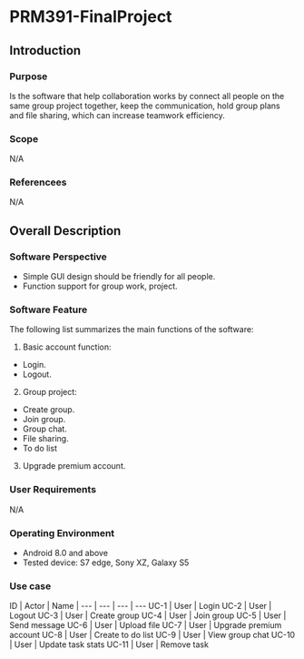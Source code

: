 # PRM391-FinalProject

## Introduction
### Purpose
Is the software that help collaboration works by connect all people on the same group project together, keep the communication, hold group plans and file sharing, which can increase teamwork efficiency.
### Scope
N/A
### Referencees
N/A
## Overall Description
### Software Perspective
-    Simple GUI design should be friendly for all people.
-    Function support for group work, project.
### Software Feature
The following list summarizes the main functions of the software:
1. Basic account function:
- Login.
- Logout.
2. Group project:
- Create group.
- Join group.
- Group chat.
- File sharing.
- To do list
3. Upgrade premium account.
### User Requirements
N/A
### Operating Environment
- Android 8.0 and above
- Tested device: S7 edge, Sony XZ, Galaxy S5
### Use case
ID | Actor | Name | 
--- | --- | --- | ---
UC-1 | User | Login
UC-2 | User | Logout
UC-3 | User | Create group
UC-4 | User | Join group
UC-5 | User | Send message
UC-6 | User | Upload file
UC-7 | User | Upgrade premium account
UC-8 | User | Create to do list
UC-9 | User | View group chat
UC-10 | User | Update task stats
UC-11 | User | Remove task

